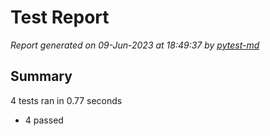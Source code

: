 # Test Report

*Report generated on 09-Jun-2023 at 18:49:37 by [pytest-md]*

[pytest-md]: https://github.com/hackebrot/pytest-md

## Summary

4 tests ran in 0.77 seconds

- 4 passed
